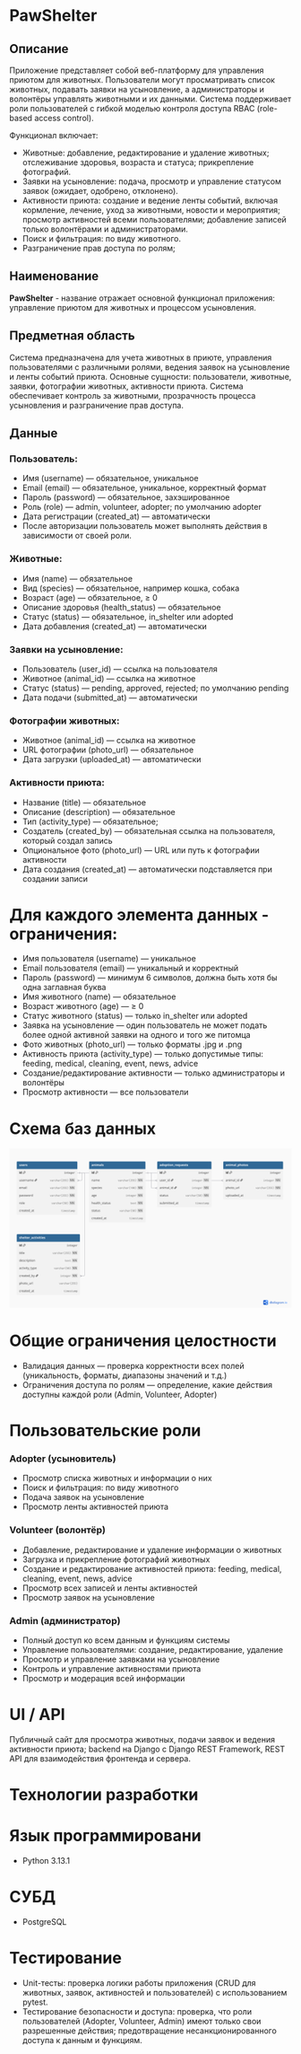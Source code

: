 # PawShelter
## Описание
Приложение представляет собой веб-платформу для управления приютом для животных. Пользователи могут просматривать список животных, подавать заявки на усыновление, а администраторы и волонтёры управлять животными и их данными. Система поддерживает роли пользователей с гибкой моделью контроля доступа RBAC (role-based access control).

Функционал включает:
* Животные: добавление, редактирование и удаление животных; отслеживание здоровья, возраста и статуса; прикрепление фотографий.
* Заявки на усыновление: подача, просмотр и управление статусом заявок (ожидает, одобрено, отклонено).
* Активности приюта: создание и ведение ленты событий, включая кормление, лечение, уход за животными, новости и мероприятия; просмотр активностей всеми пользователями; добавление записей только волонтёрами и администраторами.
* Поиск и фильтрация: по виду животного.
* Разграничение прав доступа по ролям;


 ## Наименование
 **PawShelter** - название отражает основной функционал приложения: управление приютом для животных и процессом усыновления.

 ## Предметная область
 Система предназначена для учета животных в приюте, управления пользователями с различными ролями, ведения заявок на усыновление и ленты событий приюта. Основные сущности: пользователи, животные, заявки, фотографии животных, активности приюта. Система обеспечивает контроль за животными, прозрачность процесса усыновления и разграничение прав доступа.

 ## Данные
 ### Пользователь:
* Имя (username) — обязательное, уникальное
* Email (email) — обязательное, уникальное, корректный формат
* Пароль (password) — обязательное, захэшированное
* Роль (role) — admin, volunteer, adopter; по умолчанию adopter
* Дата регистрации (created_at) — автоматически
* После авторизации пользователь может выполнять действия в зависимости от своей роли.
### Животные:
* Имя (name) — обязательное
* Вид (species) — обязательное, например кошка, собака
* Возраст (age) — обязательное, ≥ 0
* Описание здоровья (health_status) — обязательное
* Статус (status) — обязательное, in_shelter или adopted
* Дата добавления (created_at) — автоматически
### Заявки на усыновление:
* Пользователь (user_id) — ссылка на пользователя
* Животное (animal_id) — ссылка на животное
* Статус (status) — pending, approved, rejected; по умолчанию pending
* Дата подачи (submitted_at) — автоматически
### Фотографии животных:
* Животное (animal_id) — ссылка на животное
* URL фотографии (photo_url) — обязательное
* Дата загрузки (uploaded_at) — автоматически
### Активности приюта:
* Название (title) — обязательное
* Описание (description) — обязательное
* Тип (activity_type) — обязательное; 
* Создатель (created_by) — обязательная ссылка на пользователя, который создал запись
* Опциональное фото (photo_url) — URL или путь к фотографии активности
* Дата создания (created_at) — автоматически подставляется при создании записи

# Для каждого элемента данных - ограничения:
* Имя пользователя (username) — уникальное
* Email пользователя (email) — уникальный и корректный
* Пароль (password) — минимум 6 символов, должна быть хотя бы одна заглавная буква
* Имя животного (name) — обязательное
* Возраст животного (age) — ≥ 0
* Статус животного (status) — только in_shelter или adopted
* Заявка на усыновление — один пользователь не может подать более одной активной заявки на одного и того же питомца
* Фото животных (photo_url) — только форматы .jpg и .png
* Активность приюта (activity_type) — только допустимые типы: feeding, medical, cleaning, event, news, advice
* Создание/редактирование активности — только администраторы и волонтёры
* Просмотр активности — все пользователи

# Схема баз данных

![Диаграмма базы данных](db_diagram.png)

# Общие ограничения целостности
* Валидация данных — проверка корректности всех полей (уникальность, форматы, диапазоны значений и т.д.)
* Ограничения доступа по ролям — определение, какие действия доступны каждой роли (Admin, Volunteer, Adopter)

# Пользовательские роли
### Adopter (усыновитель)
* Просмотр списка животных и информации о них
* Поиск и фильтрация: по виду животного
* Подача заявок на усыновление
* Просмотр ленты активностей приюта
### Volunteer (волонтёр)
* Добавление, редактирование и удаление информации о животных
* Загрузка и прикрепление фотографий животных
* Создание и редактирование активностей приюта: feeding, medical, cleaning, event, news, advice
* Просмотр всех записей и ленты активностей
* Просмотр заявок на усыновление
### Admin (администратор)
* Полный доступ ко всем данным и функциям системы
* Управление пользователями: создание, редактирование, удаление
* Просмотр и управление заявками на усыновление
* Контроль и управление активностями приюта
* Просмотр и модерация всей информации
  
# UI / API
Публичный сайт для просмотра животных, подачи заявок и ведения активности приюта; backend на Django с Django REST Framework, REST API для взаимодействия фронтенда и сервера.

# Технологии разработки


# Язык программировани
* Python 3.13.1

# СУБД
* PostgreSQL

# Тестирование 
* Unit-тесты: проверка логики работы приложения (CRUD для животных, заявок, активностей и пользователей) с использованием pytest.
* Тестирование безопасности и доступа: проверка, что роли пользователей (Adopter, Volunteer, Admin) имеют только свои разрешенные действия; предотвращение несанкционированного доступа к данным и функциям.
